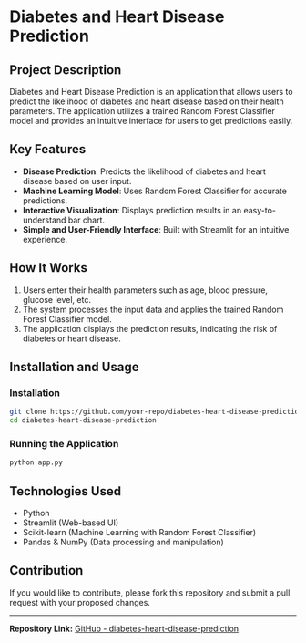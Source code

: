 # Diabetes and Heart Disease Prediction

## Project Description
Diabetes and Heart Disease Prediction is an application that allows users to predict the likelihood of diabetes and heart disease based on their health parameters. The application utilizes a trained Random Forest Classifier model and provides an intuitive interface for users to get predictions easily.

## Key Features
- **Disease Prediction**: Predicts the likelihood of diabetes and heart disease based on user input.
- **Machine Learning Model**: Uses Random Forest Classifier for accurate predictions.
- **Interactive Visualization**: Displays prediction results in an easy-to-understand bar chart.
- **Simple and User-Friendly Interface**: Built with Streamlit for an intuitive experience.

## How It Works
1. Users enter their health parameters such as age, blood pressure, glucose level, etc.
2. The system processes the input data and applies the trained Random Forest Classifier model.
3. The application displays the prediction results, indicating the risk of diabetes or heart disease.

## Installation and Usage

### Installation
```bash
git clone https://github.com/your-repo/diabetes-heart-disease-prediction.git
cd diabetes-heart-disease-prediction
```

### Running the Application
```bash
python app.py
```

## Technologies Used
- Python
- Streamlit (Web-based UI)
- Scikit-learn (Machine Learning with Random Forest Classifier)
- Pandas & NumPy (Data processing and manipulation)

## Contribution
If you would like to contribute, please fork this repository and submit a pull request with your proposed changes.

---

**Repository Link:** [GitHub - diabetes-heart-disease-prediction](https://github.com/your-repo/diabetes-heart-disease-prediction)

